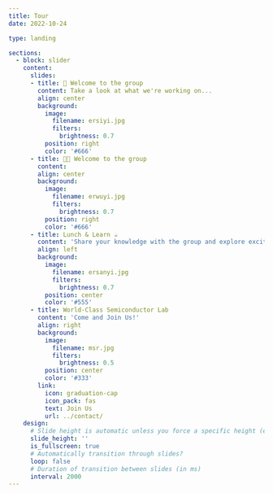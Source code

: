```yaml
---
title: Tour
date: 2022-10-24

type: landing

sections:
  - block: slider
    content:
      slides:
      - title: 👋 Welcome to the group
        content: Take a look at what we're working on...
        align: center
        background:
          image:
            filename: ersiyi.jpg
            filters:
              brightness: 0.7
          position: right
          color: '#666'
      - title: 👋👋 Welcome to the group
        content: 
        align: center
        background:
          image:
            filename: erwuyi.jpg
            filters:
              brightness: 0.7
          position: right
          color: '#666'
      - title: Lunch & Learn ☕️
        content: 'Share your knowledge with the group and explore exciting new topics together!'
        align: left
        background:
          image:
            filename: ersanyi.jpg
            filters:
              brightness: 0.7
          position: center
          color: '#555'
      - title: World-Class Semiconductor Lab
        content: 'Come and Join Us!'
        align: right
        background:
          image:
            filename: msr.jpg
            filters:
              brightness: 0.5
          position: center
          color: '#333'
        link:
          icon: graduation-cap
          icon_pack: fas
          text: Join Us
          url: ../contact/
    design:
      # Slide height is automatic unless you force a specific height (e.g. '400px')
      slide_height: ''
      is_fullscreen: true
      # Automatically transition through slides?
      loop: false
      # Duration of transition between slides (in ms)
      interval: 2000
---
```

